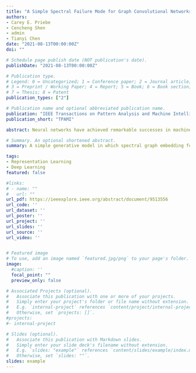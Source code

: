 ```yaml
---
title: "A Simple Spectral Failure Mode for Graph Convolutional Networks"
authors:
- Carey E. Priebe
- Cencheng Shen
- admin
- Tianyi Chen
date: "2021-08-13T00:00:00Z"
doi: ""

# Schedule page publish date (NOT publication's date).
publishDate: "2021-08-13T00:00:00Z"

# Publication type.
# Legend: 0 = Uncategorized; 1 = Conference paper; 2 = Journal article;
# 3 = Preprint / Working Paper; 4 = Report; 5 = Book; 6 = Book section;
# 7 = Thesis; 8 = Patent
publication_types: ["2"]

# Publication name and optional abbreviated publication name.
publication: "IEEE Transactions on Pattern Analysis and Machine Intelligence"
publication_short: "TPAMI"

abstract: Neural networks have achieved remarkable successes in machine learning tasks. This has recently been extended to graph learning using neural networks. However, there is limited theoretical work in understanding how and when they perform well, especially relative to established statistical learning techniques such as spectral embedding. In this short paper, we present a simple generative model where unsupervised graph convolutional network fails, while the adjacency spectral embedding succeeds. Specifically, unsupervised graph convolutional network is unable to look beyond the first eigenvector in approximately regular graphs, thus missing inference signals in non-leading eigenvectors. The phenomenon is demonstrated by visual illustrations and comprehensive simulations.

# Summary. An optional shortened abstract.
summary: A simple generative model in which spectral graph embedding for subsequent inference succeeds whereas unsupervised GCN fails. 

tags:
- Representation Learning
- Deep Learning
featured: false

#links:
# - name: ""
#   url: ""
url_pdf: https://ieeexplore.ieee.org/abstract/document/9513556
url_code: ''
url_dataset: ''
url_poster: ''
url_project: ''
url_slides: ''
url_source: ''
url_video: ''


# Featured image
# To use, add an image named `featured.jpg/png` to your page's folder. 
image:
  #caption: ''
  focal_point: ""
  preview_only: false

# Associated Projects (optional).
#   Associate this publication with one or more of your projects.
#   Simply enter your project's folder or file name without extension.
#   E.g. `internal-project` references `content/project/internal-project/index.md`.
#   Otherwise, set `projects: []`.
#projects:
#- internal-project

# Slides (optional).
#   Associate this publication with Markdown slides.
#   Simply enter your slide deck's filename without extension.
#   E.g. `slides: "example"` references `content/slides/example/index.md`.
#   Otherwise, set `slides: ""`.
slides: example
---
```

